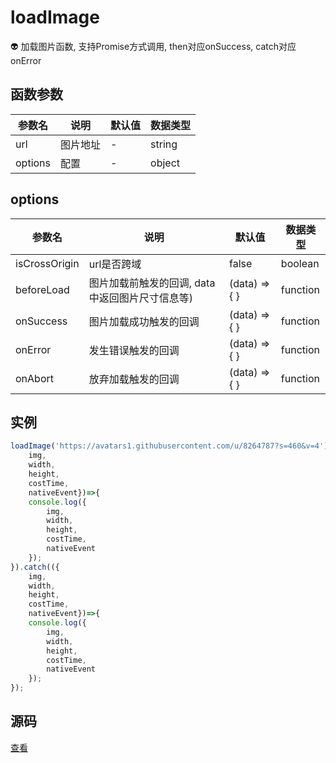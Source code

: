 # loadImage
:alien: 加载图片函数, 支持Promise方式调用, then对应onSuccess, catch对应onError

## 函数参数 
| 参数名 | 说明 | 默认值 | 数据类型 |
| --- | --- | --- | --- |
| url | 图片地址 | - |string|
| options | 配置 | - | object |

## options 
| 参数名 | 说明 | 默认值 | 数据类型 |
| --- | --- | --- | --- |
| isCrossOrigin | url是否跨域 | false |boolean|
| beforeLoad | 图片加载前触发的回调, data中返回图片尺寸信息等) | (data) => { } | function |
| onSuccess | 图片加载成功触发的回调 | (data) => { } | function |
| onError | 发生错误触发的回调 | (data) => { } | function |
| onAbort | 放弃加载触发的回调| (data) => { } | function |

## 实例 
``` javascript
loadImage('https://avatars1.githubusercontent.com/u/8264787?s=460&v=4').then(({
    img,
    width,
    height,
    costTime,
    nativeEvent})=>{
    console.log({
        img,
        width,
        height,
        costTime,
        nativeEvent
    });
}).catch(({
    img,
    width,
    height,
    costTime,
    nativeEvent})=>{
    console.log({
        img,
        width,
        height,
        costTime,
        nativeEvent
    });
});
```

## 源码
[查看](https://github.com/383514580/useful-utils/blob/master/src/loadImage.ts)
